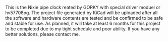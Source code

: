 This is the Nixie pipe clock reated by GORKY with special driver moduel or hv57708pg.
The project file generated by KiCad will be uploaded after all the software and hardware contents are tested and be confirmed to be safe and stable for use.
As planned, it will take at least 6 months for this project to be completed due to my tight schedule and poor ability.
If you have any better solutions, please contact me.